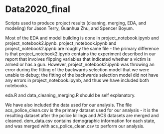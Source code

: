# Data2020_final

Scripts used to produce project results (cleaning, merging, EDA, and modeling) for Jason Terry, Guanhua Zhu, and Spencer Boyum.

Most of the EDA and model building is done in project_notebook.ipynb and project_notebook2.ipynb. project_notebook.ipynb and project_notebook2.ipynb are roughly the same file - the primary difference is that project_notebook2.ipynb contains the experiment described in our report that involves flipping variables that indicated whether a victim is armed or has a gun. However, project_notebook2.ipynb was throwing an error during the fitting of the backwards selection model that we were unable to debug; the fitting of the backwards selection model did not have any errors in project_notebook.ipynb, and thus we have included both notebooks.

eda.R and data_cleaning_merging.R should be self explanatory.

We have also included the data used for our analysis. The file acs_police_clean.csv is the primary dataset used for our analysis - it is the resulting dataset after the police killings and ACS datasets are merged and cleaned. dem_data.csv contains demographic information for each state, and was merged with acs_police_clean.csv to perform our analysis.
